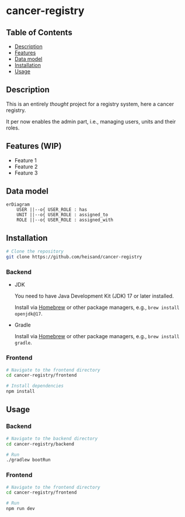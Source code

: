 # cancer-registry

## Table of Contents
- [Description](#description)
- [Features](#features-wip)
- [Data model](#data-model)
- [Installation](#installation)
- [Usage](#usage)

## Description

This is an entirely _thought_ project for a registry system, here a cancer registry. 

It per now enables the admin part, i.e., managing users, units and their roles.

## Features (WIP)
 - Feature 1
 - Feature 2
 - Feature 3

## Data model

```mermaid
erDiagram    
    USER ||--o{ USER_ROLE : has
    UNIT ||--o{ USER_ROLE : assigned_to
    ROLE ||--o{ USER_ROLE : assigned_with
```

## Installation

```bash
# Clone the repository
git clone https://github.com/heisand/cancer-registry
```

### Backend
 - JDK

   You need to have Java Development Kit (JDK) 17 or later installed.

   Install via [Homebrew](https://brew.sh/) or other package managers, e.g., `brew install openjdk@17`.

 - Gradle

   Install via [Homebrew](https://brew.sh/) or other package managers, e.g., `brew install gradle`.

### Frontend

```bash
# Navigate to the frontend directory
cd cancer-registry/frontend

# Install dependencies
npm install
```

## Usage

### Backend

```bash
# Navigate to the backend directory
cd cancer-registry/backend

# Run
./gradlew bootRun
```

### Frontend

```bash
# Navigate to the frontend directory
cd cancer-registry/frontend

# Run
npm run dev
```
